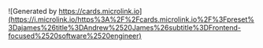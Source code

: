 ![Generated by https://cards.microlink.io](https://i.microlink.io/https%3A%2F%2Fcards.microlink.io%2F%3Fpreset%3Dajames%26title%3DAndrew%2520James%26subtitle%3DFrontend-focused%2520software%2520engineer)
